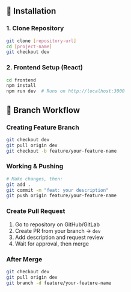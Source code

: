 ## 🚀 Installation

### 1. Clone Repository
```bash
git clone [repository-url]
cd [project-name]
git checkout dev
```

### 2. Frontend Setup (React)
```bash
cd frontend
npm install
npm run dev  # Runs on http://localhost:3000
```

## 🌿 Branch Workflow

### Creating Feature Branch
```bash
git checkout dev
git pull origin dev
git checkout -b feature/your-feature-name
```

### Working & Pushing
```bash
# Make changes, then:
git add .
git commit -m "feat: your description"
git push origin feature/your-feature-name
```

### Create Pull Request
1. Go to repository on GitHub/GitLab
2. Create PR from your branch → `dev`
3. Add description and request review
4. Wait for approval, then merge

### After Merge
```bash
git checkout dev
git pull origin dev
git branch -d feature/your-feature-name 
```

